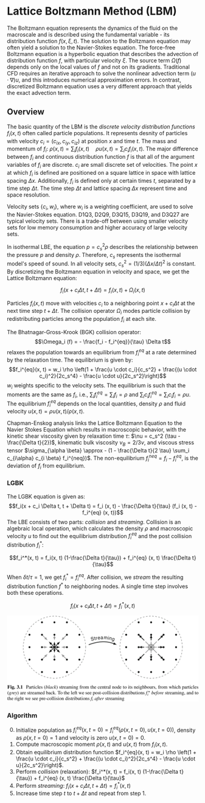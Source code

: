 # Lattice Boltzmann Method (LBM)
The Boltzmann equation represents the dynamics of the fluid on the macroscale and is described using the fundamental variable - its distribution function $f(x, \xi, t)$. The solution to the Boltzmann equation may often yield a solution to the Navier-Stokes equation. The force-free Boltzmann equation is a hyperbolic equation that describes the advection of distribution function $f$, with particular velocity $\xi$. The source term $\Omega (f)$ depends only on the local values of $f$ and not on its gradients. Traditional CFD requires an iterative approach to solve the nonlinear advection term $(u \cdot \nabla) u$, and this introduces numerical approximation errors. In contrast, discretized Boltzmann equation uses a very different approach that yields the exact advection term. 

## Overview
The basic quantity of the LBM is the *discrete velocity distribution functions* $f_i(x, t)$ often called particle populations. It represents desnity of particles with velocity $c_i = (c_{ix}, c_{iy}, c_{iz})$ at position $x$ and time $t$. The mass and momentum of $f_i$: $\rho (x, t) = \sum_i f_i(x, t) \quad \rho u(x, t) = \sum_i c_i f_i(x, t)$. The major difference between $f_i$ and continuous distribution function $f$ is that all of the argument variables of $f_i$ are discrete. $c_i$ are small discrete set of velocities. The point $x$ at which $f_i$ is defined are positioned on a square lattice in space with lattice spacing $\Delta x$. Additionally, $f_i$ is defined only at certain times $t$, separated by a time step $\Delta t$. The time step $\Delta t$ and lattice spacing $\Delta x$ represent time and space resolution. 

Velocity sets $\{c_i, w_i\}$, where $w_i$ is a weighting coefficient, are used to solve the Navier-Stokes equation. D1Q3, D2Q9, D3Q15, D3Q19, and D3Q27 are typical velocity sets. There is a trade-off between using smaller velocity sets for low memory consumption and higher accuracy of large velocity sets.

In isothermal LBE, the equation $p = c_s^2 \rho$ describes the relationship between the pressure $p$ and density $\rho$. Therefore, $c_s$ represents the isothermal model's speed of sound. In all velocity sets, $c_s^2 = (1/3) (\Delta x/\Delta t)^2$ is constant. By discretizing the Boltzmann equation in velocity and space, we get the Lattice Boltzmann equation:

$$f_i(x + c_i \Delta t, t+\Delta t) = f_i (x, t) + \Omega_i (x, t)$$

Particles $f_i(x, t)$ move with velocities $c_i$ to a neighboring point $x + c_i \Delta t$ at the next time step $t + \Delta t$. The collision operator $\Omega_i$ modes particle collision by redistributing particles among the population $f_i$ at each site. 

The Bhatnagar-Gross-Krook (BGK) collision operator:
$$\Omega_i (f) = - \frac{f_i - f_i^{eq}}{\tau} \Delta t$$
relaxes the population towards an equilibrium from $f_i^{eq}$ at a rate determined by the relaxation time. The equilibrium is given by:
$$f_i^{eq}(x, t) = w_i \rho \left(1 + \frac{u \cdot c_i}{c_s^2} +  \frac{(u \cdot c_i)^2}{2c_s^4} -  \frac{u \cdot u}{2c_s^2}\right)$$
$w_i$ weights specific to the velocity sets. The equilibrium is such that the moments are the same as $f_i$, i.e., $\sum_i f_i^{eq} = \sum_i f_i = \rho$ and $\sum_i c_i f_i^{eq} = \sum_i c_i f_i = \rho u$. The equilibrium $f_i^{eq}$ depends on the local quantities, density $\rho$ and fluid velocity $u (x, t) = \rho u (x, t) / \rho(x, t)$. 

Chapman-Enskog analysis links the Lattice Boltzmann Equation to the Navier Stokes Equation which results in macroscopic behavior, with the kinetic shear viscosity given by relaxation time $\tau$: $\nu = c_s^2 (\tau - \frac{\Delta t}{2})$, kinematic bulk viscosity $\nu_B = 2/3 \nu$, and viscous stress tensor $\sigma_{\alpha \beta} \approx - (1 - \frac{\Delta t}{2 \tau} \sum_i c_{i\alpha} c_{i \beta} f_i^{neq})$. The non-equilibrium $f_i^{neq} = f_i - f_i^{eq}$, is the deviation of $f_i$ from equilibrium. 

### LGBK
The LGBK equation is given as:
$$f_i(x + c_i \Delta t, t + \Delta t) = f_i (x, t) - \frac{\Delta t}{\tau} (f_i (x, t) - f_i^{eq} (x, t))$$
The LBE consists of two parts: *collision* and *streaming*. Collision is an algebraic local operation, which calculates the density $\rho$ and macroscopic velocity $u$ to find out the equilibrium distribution $f_i^{eq}$ and the post collision distribution $f_i^*$:

$$f_i^*(x, t) = f_i(x, t) (1-\frac{\Delta t}{\tau}) + f_i^{eq} (x, t) \frac{\Delta t}{\tau}$$

When $\delta t / \tau = 1$, we get $f^*_i = f_i^{eq}$. After collision, we *stream* the resulting distribution function $f^*$ to neighboring nodes. A single time step involves both these operations. 

$$f_i(x + c_i \Delta t, t + \Delta t)= f_i^*(x, t)$$

![LBM](lbm-collision-streaming.png)

### Algorithm
0. Initialize population as $f_i^{eq}(x, t = 0) = f_i^{eq}(\rho (x, t=0), u(x, t=0))$, density as $\rho(x, t= 0) = 1$ and velocity is zero $u(x, t =0) = 0$. 
1. Compute macroscopic moment $\rho(x, t)$ and $u(x, t)$ from $f_i(x, t)$. 
2. Obtain equilibrium distribution function $f_i^{eq}(x, t) = w_i \rho \left(1 + \frac{u \cdot c_i}{c_s^2} +  \frac{(u \cdot c_i)^2}{2c_s^4} -  \frac{u \cdot u}{2c_s^2}\right)$.
3. Perform *collision* (relaxation): $f_i^*(x, t) = f_i(x, t) (1-\frac{\Delta t}{\tau}) + f_i^{eq} (x, t) \frac{\Delta t}{\tau}$
4. Perform *streaming*: $f_i(x + c_i \Delta t, t + \Delta t)= f_i^*(x, t)$
5. Increase time step $t$ to $t + \Delta t$ and repeat from step 1. 